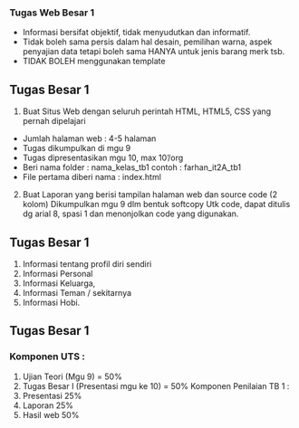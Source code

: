 ### Tugas Web Besar 1
- Informasi bersifat objektif, tidak menyudutkan dan
informatif.
- Tidak boleh sama persis dalam hal desain, pemilihan
warna, aspek penyajian data tetapi boleh sama HANYA
untuk jenis barang merk tsb.
- TIDAK BOLEH menggunakan template
## Tugas Besar 1
1. Buat Situs Web dengan seluruh perintah HTML,
HTML5, CSS yang pernah dipelajari
- Jumlah halaman web : 4-5 halaman
- Tugas dikumpulkan di mgu 9
- Tugas dipresentasikan mgu 10, max 10’/org
- Beri nama folder : nama_kelas_tb1
contoh : farhan_it2A_tb1
- File pertama diberi nama : index.html
2. Buat Laporan yang berisi tampilan halaman web dan
source code (2 kolom)
Dikumpulkan mgu 9 dlm bentuk softcopy
Utk code, dapat ditulis dg arial 8, spasi 1 dan
menonjolkan code yang digunakan.
## Tugas Besar 1
1. Informasi tentang profil diri sendiri
2. Informasi Personal
3. Informasi Keluarga,
4. Informasi Teman / sekitarnya
5. Informasi Hobi.
## Tugas Besar 1
### Komponen UTS :
1. Ujian Teori (Mgu 9) = 50%
2. Tugas Besar I (Presentasi mgu ke 10) = 50%
Komponen Penilaian TB 1 :
1. Presentasi 25%
2. Laporan 25%
3. Hasil web 50%
